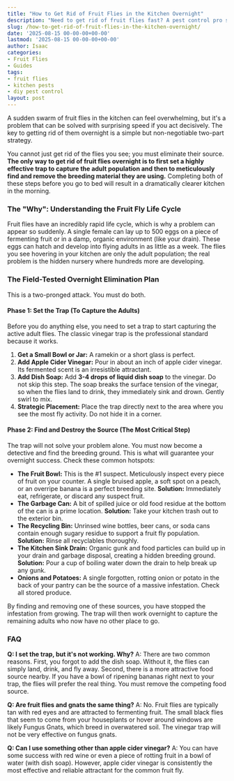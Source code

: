 ```yaml
---
title: "How to Get Rid of Fruit Flies in the Kitchen Overnight"
description: "Need to get rid of fruit flies fast? A pest control pro shares the two-step plan for overnight success: set an effective trap and eliminate the breeding source."
slug: /how-to-get-rid-of-fruit-flies-in-the-kitchen-overnight/
date: '2025-08-15 00-00-00+00-00'
lastmod: '2025-08-15 00-00-00+00-00'
author: Isaac
categories:
- Fruit Flies
- Guides
tags:
- fruit flies
- kitchen pests
- diy pest control
layout: post
---
```

A sudden swarm of fruit flies in the kitchen can feel overwhelming, but it's a problem that can be solved with surprising speed if you act decisively. The key to getting rid of them overnight is a simple but non-negotiable two-part strategy.

You cannot just get rid of the flies you see; you must eliminate their source. **The only way to get rid of fruit flies overnight is to first set a highly effective trap to capture the adult population and then to meticulously find and remove the breeding material they are using.** Completing both of these steps before you go to bed will result in a dramatically clearer kitchen in the morning.

### The "Why": Understanding the Fruit Fly Life Cycle

Fruit flies have an incredibly rapid life cycle, which is why a problem can appear so suddenly. A single female can lay up to 500 eggs on a piece of fermenting fruit or in a damp, organic environment (like your drain). These eggs can hatch and develop into flying adults in as little as a week. The flies you see hovering in your kitchen are only the adult population; the real problem is the hidden nursery where hundreds more are developing.

### The Field-Tested Overnight Elimination Plan

This is a two-pronged attack. You must do both.

#### Phase 1: Set the Trap (To Capture the Adults)

Before you do anything else, you need to set a trap to start capturing the active adult flies. The classic vinegar trap is the professional standard because it works.

1.  **Get a Small Bowl or Jar:** A ramekin or a short glass is perfect.
2.  **Add Apple Cider Vinegar:** Pour in about an inch of apple cider vinegar. Its fermented scent is an irresistible attractant.
3.  **Add Dish Soap:** Add **3-4 drops of liquid dish soap** to the vinegar. Do not skip this step. The soap breaks the surface tension of the vinegar, so when the flies land to drink, they immediately sink and drown. Gently swirl to mix.
4.  **Strategic Placement:** Place the trap directly next to the area where you see the most fly activity. Do not hide it in a corner.

#### Phase 2: Find and Destroy the Source (The Most Critical Step)

The trap will not solve your problem alone. You must now become a detective and find the breeding ground. This is what will guarantee your overnight success. Check these common hotspots:

*   **The Fruit Bowl:** This is the #1 suspect. Meticulously inspect every piece of fruit on your counter. A single bruised apple, a soft spot on a peach, or an overripe banana is a perfect breeding site. **Solution:** Immediately eat, refrigerate, or discard any suspect fruit.
*   **The Garbage Can:** A bit of spilled juice or old food residue at the bottom of the can is a prime location. **Solution:** Take your kitchen trash out to the exterior bin.
*   **The Recycling Bin:** Unrinsed wine bottles, beer cans, or soda cans contain enough sugary residue to support a fruit fly population. **Solution:** Rinse all recyclables thoroughly.
*   **The Kitchen Sink Drain:** Organic gunk and food particles can build up in your drain and garbage disposal, creating a hidden breeding ground. **Solution:** Pour a cup of boiling water down the drain to help break up any gunk.
*   **Onions and Potatoes:** A single forgotten, rotting onion or potato in the back of your pantry can be the source of a massive infestation. Check all stored produce.

By finding and removing one of these sources, you have stopped the infestation from growing. The trap will then work overnight to capture the remaining adults who now have no other place to go.

### FAQ

**Q: I set the trap, but it's not working. Why?**
A: There are two common reasons. First, you forgot to add the dish soap. Without it, the flies can simply land, drink, and fly away. Second, there is a more attractive food source nearby. If you have a bowl of ripening bananas right next to your trap, the flies will prefer the real thing. You must remove the competing food source.

**Q: Are fruit flies and gnats the same thing?**
A: No. Fruit flies are typically tan with red eyes and are attracted to fermenting fruit. The small black flies that seem to come from your houseplants or hover around windows are likely Fungus Gnats, which breed in overwatered soil. The vinegar trap will not be very effective on fungus gnats.

**Q: Can I use something other than apple cider vinegar?**
A: You can have some success with red wine or even a piece of rotting fruit in a bowl of water (with dish soap). However, apple cider vinegar is consistently the most effective and reliable attractant for the common fruit fly.